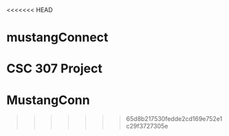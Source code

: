 <<<<<<< HEAD
# mustangConnect
CSC 307 Project
=======
# MustangConn
>>>>>>> 65d8b217530fedde2cd169e752e1c29f3727305e
